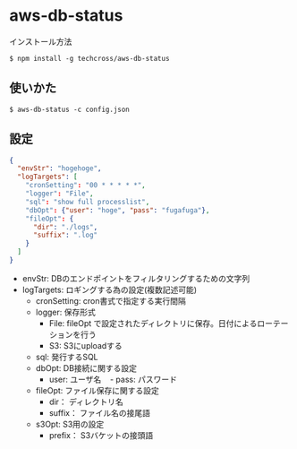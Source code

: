 # aws-db-status


インストール方法
```
$ npm install -g techcross/aws-db-status

```

## 使いかた

```
$ aws-db-status -c config.json
```

## 設定


```:config.json
{
  "envStr": "hogehoge",
  "logTargets": [
    "cronSetting": "00 * * * * *",
    "logger": "File",
    "sql": "show full processlist",
    "dbOpt": {"user": "hoge", "pass": "fugafuga"},
    "fileOpt": {
      "dir": "./logs",
      "suffix": ".log"
    }
  ]
}
```

- envStr: DBのエンドポイントをフィルタリングするための文字列
- logTargets: ロギングする為の設定(複数記述可能)
  - cronSetting: cron書式で指定する実行間隔
  - logger: 保存形式
     - File: fileOpt で設定されたディレクトリに保存。日付によるローテーションを行う
     - S3: S3にuploadする
  - sql: 発行するSQL
  
  - dbOpt: DB接続に関する設定
    - user: ユーザ名
    - pass: パスワード
  
  - fileOpt: ファイル保存に関する設定
     - dir： ディレクトリ名
     - suffix： ファイル名の接尾語
  - s3Opt: S3用の設定
     - prefix： S3バケットの接頭語


